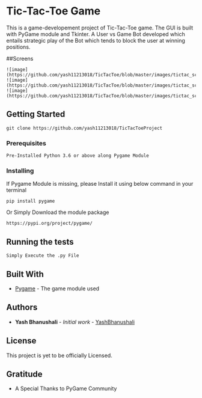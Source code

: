 # Tic-Tac-Toe Game

This is a game-developement project of Tic-Tac-Toe game. The GUI is built with PyGame module and Tkinter.
A User vs Game Bot developed which entails strategic play
of the Bot which tends to block the user at winning positions.

##Screens
```
![image](https://github.com/yash11213018/TicTacToe/blob/master/images/tictac_screen2.JPG)
![image](https://github.com/yash11213018/TicTacToe/blob/master/images/tictac_screen2.JPG)
![image](https://github.com/yash11213018/TicTacToe/blob/master/images/tictac_screen3.JPG)

```

## Getting Started
```
git clone https://github.com/yash11213018/TicTacToeProject
```

### Prerequisites
```
Pre-Installed Python 3.6 or above along Pygame Module
```

### Installing

If Pygame Module is missing, please Install it using below command in your terminal


```
pip install pygame
```

Or Simply Download the module package

```
https://pypi.org/project/pygame/
```


## Running the tests

```
Simply Execute the .py File
```

## Built With

* [Pygame](https://pypi.org/project/pygame/) - The game module used

## Authors

* **Yash Bhanushali** - *Initial work* - [YashBhanushali](https://github.com/yash11213018)


## License

This project is yet to be officially Licensed.


## Gratitude

* A Special Thanks to PyGame Community
